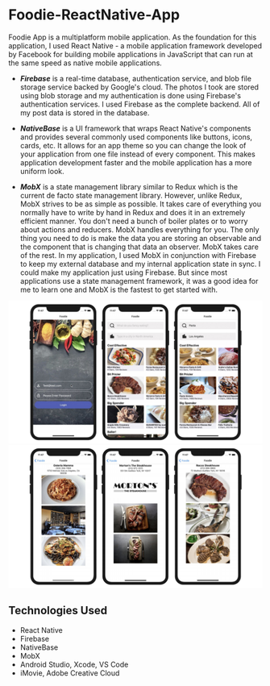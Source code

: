 # Foodie-ReactNative-App

Foodie App is a multiplatform mobile application. As the foundation for this application, I used React Native - a mobile application framework developed by Facebook for building mobile applications in JavaScript that can run at the same speed as native mobile applications. 

* _**Firebase**_ is a real-time database, authentication service, and blob file storage service backed by Google's cloud. The photos I took are stored using blob storage and my authentication is done using Firebase's authentication services. I used Firebase as the complete backend. All of my post data is stored in the database. 

* _**NativeBase**_ is a UI framework that wraps React Native's components and provides several commonly used components like buttons, icons, cards, etc. It allows for an app theme so you can change the look of your application from one file instead of every component. This makes application development faster and the mobile application has a more uniform look. 

* _**MobX**_ is a state management library similar to Redux which is the current de facto state management library. However, unlike Redux, MobX strives to be as simple as possible. It takes care of everything you normally have to write by hand in Redux and does it in an extremely efficient manner. You don't need a bunch of boiler plates or to worry about actions and reducers. MobX handles everything for you. The only thing you need to do is make the data you are storing an observable and the component that is changing that data an observer. MobX takes care of the rest. In my application, I used MobX in conjunction with Firebase to keep my external database and my internal application state in sync. I could make my application just using Firebase. But since most applications use a state management framework, it was a good idea for me to learn one and MobX is the fastest to get started with.  

![](images/1.png)
![](images/2.png)

## Technologies Used
* React Native
* Firebase
* NativeBase
* MobX
* Android Studio, Xcode, VS Code
* iMovie, Adobe Creative Cloud
